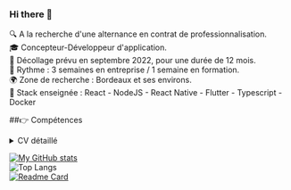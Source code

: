 ### Hi there 👋

<!--
**klanso18/klanso18** is a ✨ _special_ ✨ repository because its `README.md` (this file) appears on your GitHub profile.

Here are some ideas to get you started:

- 🔭 I’m currently working on ...
- 🌱 I’m currently learning ...
- 👯 I’m looking to collaborate on ...
- 🤔 I’m looking for help with ...
- 💬 Ask me about ...
- 📫 How to reach me: ...
- 😄 Pronouns: ...
- ⚡ Fun fact: ...
-->

🔍 A la recherche d'une alternance en contrat de professionnalisation.<br>
🎓 Concepteur-Développeur d'application.<br>
🚀 Décollage prévu en septembre 2022, pour une durée de 12 mois.<br>
🔄 Rythme : 3 semaines en entreprise / 1 semaine en formation.<br>
🌍 Zone de recherche : Bordeaux et ses environs.<br>
🔧 Stack enseignée : React - NodeJS - React Native - Flutter - Typescript - Docker<br>

##👉 Compétences

<details>
    <summary>
        CV détaillé
    </summary>
</details>

[![My GitHub stats](https://github-readme-stats.vercel.app/api?username=klanso18&show_icons=true&theme=algolia)](https://github.com/klanso18/github-readme-stats)<br>
![Top Langs](https://github-readme-stats.vercel.app/api/top-langs/?username=klanso18&layout=compact&theme=algolia&hide_langs_below=8)<br>
[![Readme Card](https://github-readme-stats.vercel.app/api/pin/?username=WildCodeSchool&repo=2022-03-php-remotefr-p2-serial-series)](https://github.com/WildCodeSchool/2022-03-php-remotefr-p2-serial-series)
